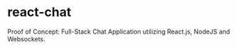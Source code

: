 # react-chat
Proof of Concept: Full-Stack Chat Application utilizing React.js, NodeJS and Websockets. 

